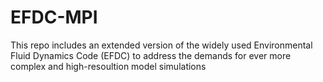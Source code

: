 # EFDC-MPI
This repo includes an extended version of the widely used Environmental Fluid Dynamics Code (EFDC) to address the demands for ever more complex and high-resoultion model simulations
